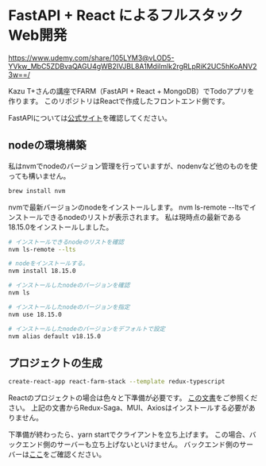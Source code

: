 # FastAPI + React によるフルスタック Web開発

https://www.udemy.com/share/105LYM3@vLOD5-YVkw_MbC5ZDBvaQAGU4gWB2IVJBL8A1MdiImlk2rgRLpRiK2UC5hKoANV23w==/

Kazu T+さんの講座でFARM（FastAPI + React + MongoDB）でTodoアプリを作ります。
このリポジトリはReactで作成したフロントエンド側です。

FastAPIについては[公式サイト](https://fastapi.tiangolo.com/ja/)を確認してください。

## nodeの環境構築

私はnvmでnodeのバージョン管理を行っていますが、nodenvなど他のものを使っても構いません。

```sh
brew install nvm
```

nvmで最新バージョンのnodeをインストールします。
nvm ls-remote --ltsでインストールできるnodeのリストが表示されます。
私は現時点の最新である18.15.0をインストールしました。

```sh
# インストールできるnodeのリストを確認
nvm ls-remote --lts

# nodeをインストールする。
nvm install 18.15.0

# インストールしたnodeのバージョンを確認
nvm ls

# インストールしたnodeのバージョンを指定
nvm use 18.15.0

# インストールしたnodeのバージョンをデフォルトで設定
nvm alias default v18.15.0
```

## プロジェクトの生成

```sh
create-react-app react-farm-stack --template redux-typescript
```

Reactのプロジェクトの場合は色々と下準備が必要です。
[この文書](https://github.com/aJonghunPark/rtk-saga-crud/blob/main/doc/02.install.md)をご参照ください。
上記の文書からRedux-Saga、MUI、Axiosはインストールする必要がありません。

下準備が終わったら、yarn startでクライアントを立ち上げます。
この場合、バックエンド側のサーバーも立ち上げないといけません。
バックエンド側のサーバーは[ここ](https://github.com/aJonghunPark/fast_api)をご確認ください。
